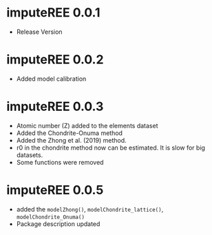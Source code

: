 # imputeREE 0.0.1

-   Release Version

# imputeREE 0.0.2

-   Added model calibration

# imputeREE 0.0.3

- Atomic number (Z) added to the elements dataset
- Added the Chondrite-Onuma method
- Added the Zhong et al. (2019) method.
- r0 in the chondrite method now can be estimated. It is slow for big datasets.
- Some functions were removed

# imputeREE 0.0.5

- added the `modelZhong()`, `modelChondrite_lattice()`, `modelChondrite_Onuma()`
- Package description updated
